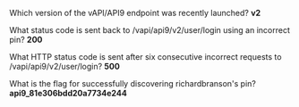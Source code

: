 Which version of the vAPI/API9 endpoint was recently launched?
**v2**

What status code is sent back to /vapi/api9/v2/user/login using an incorrect pin?
**200**

What HTTP status code is sent after six consecutive incorrect requests to /vapi/api9/v2/user/login?
**500**

What is the flag for successfully discovering richardbranson's pin?
**api9_81e306bdd20a7734e244**